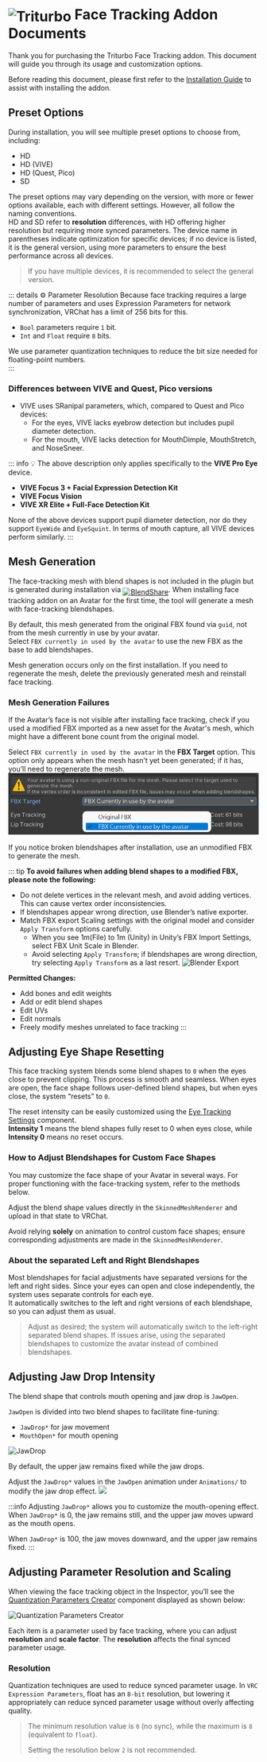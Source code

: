 # <img src="/triturbo_logo.png" alt="Triturbo" style="width: 32px; height: 32px; vertical-align: -4px; display: inline;"/> Face Tracking Addon Documents

Thank you for purchasing the Triturbo Face Tracking addon. This document will guide you through its usage and customization options.

Before reading this document, please first refer to the [Installation Guide](./installation-guide) to assist with installing the addon.

## Preset Options
During installation, you will see multiple preset options to choose from, including:
- HD
- HD (VIVE)
- HD (Quest, Pico)
- SD

The preset options may vary depending on the version, with more or fewer options available, each with different settings. However, all follow the naming conventions.  
HD and SD refer to **resolution** differences, with HD offering higher resolution but requiring more synced parameters. The device name in parentheses indicate optimization for specific devices; if no device is listed, it is the general version, using more parameters to ensure the best performance across all devices.  
> If you have multiple devices, it is recommended to select the general version.

::: details ⚙ Parameter Resolution
Because face tracking requires a large number of parameters and uses Expression Parameters for network synchronization, VRChat has a limit of 256 bits for this.  
- `Bool` parameters require `1` bit.  
- `Int` and `Float` require `8` bits.  

We use parameter quantization techniques to reduce the bit size needed for floating-point numbers.  
:::

### Differences between VIVE and Quest, Pico versions
- VIVE uses SRanipal parameters, which, compared to Quest and Pico devices:
  - For the eyes, VIVE lacks eyebrow detection but includes pupil diameter detection.
  - For the mouth, VIVE lacks detection for MouthDimple, MouthStretch, and NoseSneer.

::: info 💡 The above description only applies specifically to the **VIVE Pro Eye** device.
- **VIVE Focus 3 + Facial Expression Detection Kit**
- **VIVE Focus Vision**
- **VIVE XR Elite + Full-Face Detection Kit**

None of the above devices support pupil diameter detection, nor do they support `EyeWide` and `EyeSquint`. In terms of mouth capture, all VIVE devices perform similarly.
:::

## Mesh Generation
The face-tracking mesh with blend shapes is not included in the plugin but is generated during installation via [<img src="/blendshare.png" alt="BlendShare" style="width: 96px; height: 24px; vertical-align: -5px; display: inline;"/>](./blendshare). When installing face tracking addon on an Avatar for the first time, the tool will generate a mesh with face-tracking blendshapes.

By default, this mesh generated from the original FBX found via `guid`, not from the mesh currently in use by your avatar.\
Select `FBX currently in used by the avatar` to use the new FBX as the base to add blendshapes.

Mesh generation occurs only on the first installation. If you need to regenerate the mesh, delete the previously generated mesh and reinstall face tracking.

### Mesh Generation Failures
If the Avatar’s face is not visible after installing face tracking, check if you used a modified FBX imported as a new asset for the Avatar's mesh, which might have a different bone count from the original model.

Select `FBX currently in used by the avatar` in the **FBX Target** option. This option only appears when the mesh hasn’t yet been generated; if it has, you’ll need to regenerate the mesh.
![FBX Target: FBX currently in used by the avatar](./assets/fbx_target.png)

If you notice broken blendshapes after installation, use an unmodified FBX to generate the mesh.

::: tip
**To avoid failures when adding blend shapes to a modified FBX, please note the following:**

- Do not delete vertices in the relevant mesh, and avoid adding vertices. This can cause vertex order inconsistencies.
- If blendshapes appear wrong direction, use Blender’s native exporter.
- Match FBX export Scaling settings with the original model and consider `Apply Transform` options carefully.
  - When you see 1m(File) to 1m (Unity) in Unity’s FBX Import Settings, select FBX Unit Scale in Blender.
  - Avoid selecting `Apply Transform`; if blendshapes are wrong direction, try selecting `Apply Transform` as a last resort.
    ![Blender Export](/blender_fbx_export_transform.png)

**Permitted Changes:**
- Add bones and edit weights
- Add or edit blend shapes
- Edit UVs
- Edit normals
- Freely modify meshes unrelated to face tracking
:::

## Adjusting Eye Shape Resetting
This face tracking system blends some blend shapes to `0` when the eyes close to prevent clipping. This process is smooth and seamless. When eyes are open, the face shape follows user-defined blend shapes, but when eyes close, the system “resets” to `0`.

The reset intensity can be easily customized using the [Eye Tracking Settings](./eye-tracking-settings) component.\
**Intensity 1** means the blend shapes fully reset to 0 when eyes close, while **Intensity 0** means no reset occurs.

### How to Adjust Blendshapes for Custom Face Shapes
You may customize the face shape of your Avatar in several ways. For proper functioning with the face-tracking system, refer to the methods below.

Adjust the blend shape values directly in the `SkinnedMeshRenderer` and upload in that state to VRChat.

Avoid relying **solely** on animation to control custom face shapes; ensure corresponding adjustments are made in the `SkinnedMeshRenderer`.

### About the separated Left and Right Blendshapes
Most blendshapes for facial adjustments have separated versions for the left and right sides. Since your eyes can open and close independently, the system uses separate controls for each eye.\
It automatically switches to the left and right versions of each blendshape, so you can adjust them as usual.

> Adjust as desired; the system will automatically switch to the left-right separated blend shapes. If issues arise, using the separated blendshapes to customize the avatar instead of combined blendshapes.

## Adjusting Jaw Drop Intensity
The blend shape that controls mouth opening and jaw drop is `JawOpen`.

`JawOpen` is divided into two blend shapes to facilitate fine-tuning:

- `JawDrop*` for jaw movement
- `MouthOpen*` for mouth opening

![JawDrop](/jawdrop_mouthopen_compare.jpg)

By default, the upper jaw remains fixed while the jaw drops.

Adjust the `JawDrop*` values in the `JawOpen` animation under `Animations/` to modify the jaw drop effect.
![](/jaw_open.png)

:::info
Adjusting `JawDrop*` allows you to customize the mouth-opening effect. When `JawDrop*` is 0, the jaw remains still, and the upper jaw moves upward as the mouth opens.

When `JawDrop*` is 100, the jaw moves downward, and the upper jaw remains fixed.
:::

## Adjusting Parameter Resolution and Scaling
When viewing the face tracking object in the Inspector, you’ll see the [Quantization Parameters Creator](./quantization-parameters-creator) component displayed as shown below:

![Quantization Parameters Creator](/qpc.png)

Each item is a parameter used by face tracking, where you can adjust **resolution** and **scale factor**. The **resolution** affects the final synced parameter usage.

### Resolution
Quantization techniques are used to reduce synced parameter usage. In `VRC Expression Parameters`, float has an `8-bit` resolution, but lowering it appropriately can reduce synced parameter usage without overly affecting quality.

> The minimum resolution value is `0` (no sync), while the maximum is `8` (equivalent to `float`).
> 
> Setting the resolution below `2` is not recommended.
